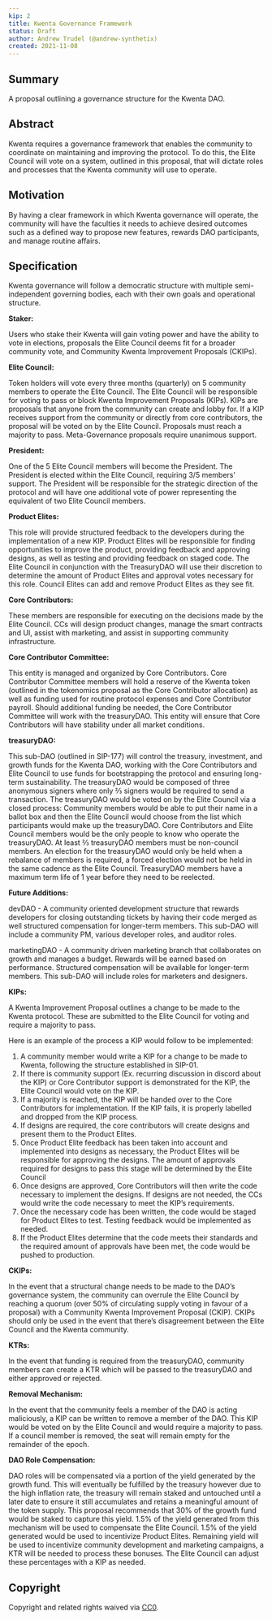 ```yaml
---
kip: 2
title: Kwenta Governance Framework 
status: Draft
author: Andrew Trudel (@andrew-synthetix)
created: 2021-11-08
---
```



## Summary

A proposal outlining a governance structure for the Kwenta DAO.

## Abstract

Kwenta requires a governance framework that enables the community to coordinate on maintaining and improving the protocol. To do this, the Elite Council will vote on a system, outlined in this proposal, that will dictate roles and processes that the Kwenta community will use to operate. 

## Motivation

By having a clear framework in which Kwenta governance will operate, the community will have the faculties it needs to achieve desired outcomes such as a defined way to propose new features, rewards DAO participants, and manage routine affairs. 

## Specification

Kwenta governance will follow a democratic structure with multiple semi-independent governing bodies, each with their own goals and operational structure.

**Staker:**

Users who stake their Kwenta will gain voting power and have the ability to vote in elections, proposals the Elite Council deems fit for a broader community vote, and Community Kwenta Improvement Proposals (CKIPs).

**Elite Council:**

Token holders will vote every three months (quarterly) on 5 community members to operate the Elite Council. The Elite Council  will be responsible for voting to pass or block Kwenta Improvement Proposals (KIPs). KIPs are proposals that anyone from the community can create and lobby for. If a KIP receives support from the community or directly from core contributors, the proposal will be voted on by the Elite Council. Proposals must reach a majority to pass. Meta-Governance proposals require unanimous support. 

**President:**

One of the 5 Elite Council members will become the President. The President is elected within the Elite Council, requiring 3/5 members' support. The President will be responsible for the strategic direction of the protocol and will have one additional vote of power representing the equivalent of two Elite Council members.

**Product Elites:**

This role will provide structured feedback to the developers during the implementation of a new KIP. Product Elites will be responsible for finding opportunities to improve the product, providing feedback and approving designs, as well as testing and providing feedback on staged code. The Elite Council in conjunction with the TreasuryDAO will use their discretion to determine the amount of Product Elites and approval votes necessary for this role. Council Elites can add and remove Product Elites as they see fit.

**Core Contributors:**

These members are responsible for executing on the decisions made by the Elite Council. CCs will design product changes, manage the smart contracts and UI, assist with marketing, and assist in supporting community infrastructure.

**Core Contributor Committee:**

This entity is managed and organized by Core Contributors. Core Contributor Committee members will hold a reserve of the Kwenta token (outlined in the tokenomics proposal as the Core Contributor allocation) as well as funding used for routine protocol expenses and Core Contributor payroll. Should additional funding be needed, the Core Contributor Committee will work with the treasuryDAO. This entity will ensure that Core Contributors will have stability under all market conditions.

**treasuryDAO:**

This sub-DAO (outlined in SIP-177) will control the treasury, investment, and growth funds for the Kwenta DAO, working with the Core Contributors and Elite Council to use funds for bootstrapping the protocol and ensuring long-term sustainability. The treasuryDAO would be composed of three anonymous signers where only ⅔ signers would be required to send a transaction. The treasuryDAO would be voted on by the Elite Council via a closed process: Community members would be able to put their name in a ballot box and then the Elite Council would choose from the list which participants would make up the treasuryDAO. Core Contributors and Elite Council members would be the only people to know who operate the treasuryDAO. At least ⅔ treasuryDAO members must be non-council members. An election for the treasuryDAO would only be held when a rebalance of members is required, a forced election would not be held in the same cadence as the Elite Council. TreasuryDAO members have a maximum term life of 1 year before they need to be reelected. 

**Future Additions:**

devDAO - A community oriented development structure that rewards developers for closing outstanding tickets by having their code merged as well structured compensation for longer-term members. This sub-DAO will include a community PM, various developer roles, and auditor roles.

marketingDAO - A community driven marketing branch that collaborates on growth and manages a budget. Rewards will be earned based on performance. Structured compensation will be available for longer-term members. This sub-DAO will include roles for marketers and designers.

**KIPs:**

A Kwenta Improvement Proposal outlines a change to be made to the Kwenta protocol. These are submitted to the Elite Council for voting and require a majority to pass.

Here is an example of the process a KIP would follow to be implemented:

1. A community member would write a KIP for a change to be made to Kwenta, following the structure established in SIP-01.
2. If there is community support (Ex. recurring discussion in discord about the KIP) or Core Contributor support is demonstrated for the KIP, the Elite Council would vote on the KIP.
3. If a majority is reached, the KIP will be handed over to the Core Contributors for implementation. If the KIP fails, it is properly labelled and dropped from the KIP process.
4. If designs are required, the core contributors will create designs and present them to the Product Elites.
5. Once Product Elite feedback has been taken into account and implemented into designs as necessary, the Product Elites will be responsible for approving the designs. The amount of approvals required for designs to pass this stage will be determined by the Elite Council
6. Once designs are approved, Core Contributors will then write the code necessary to implement the designs. If designs are not needed, the CCs would write the code necessary to meet the KIP’s requirements.
7. Once the necessary code has been written, the code would be staged for Product Elites to test. Testing feedback would be implemented as needed.
8. If the Product Elites determine that the code meets their standards and the required amount of approvals have been met, the code would be pushed to production.

**CKIPs:**

In the event that a structural change needs to be made to the DAO’s governance system, the community can overrule the Elite Council by reaching a quorum (over 50% of circulating supply voting in favour of a proposal) with a Community Kwenta Improvement Proposal (CKIP). CKIPs should only be used in the event that there’s disagreement between the Elite Council and the Kwenta community.

**KTRs:**

In the event that funding is required from the treasuryDAO, community members can create a KTR which will be passed to the treasuryDAO and either approved or rejected.

**Removal Mechanism:**

In the event that the community feels a member of the DAO is acting maliciously, a KIP can be written to remove a member of the DAO. This KIP would be voted on by the Elite Council and would require a majority to pass. If a council member is removed, the seat will remain empty for the remainder of the epoch. 

**DAO Role Compensation:**

DAO roles will be compensated via a portion of the yield generated by the growth fund. This will eventually be fulfilled by the treasury however due to the high inflation rate, the treasury will remain staked and untouched until a later date to ensure it still accumulates and retains a meaningful amount of the token supply. This proposal recommends that 30% of the growth fund would be staked to capture this yield. 1.5% of the yield generated from this mechanism will be used to compensate the Elite Council. 1.5% of the yield generated would be used to incentivize Product Elites. Remaining yield will be used to incentivize community development and marketing campaigns, a KTR will be needed to process these bonuses. The Elite Council can adjust these percentages with a KIP as needed. 

## Copyright

Copyright and related rights waived via [CC0](https://creativecommons.org/publicdomain/zero/1.0/).
